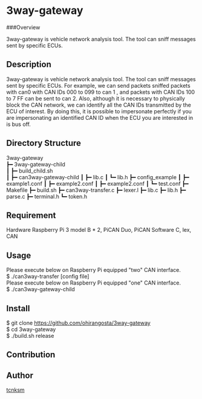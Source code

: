 3way-gateway
====

###Overview

3way-gateway is vehicle network analysis tool. The tool can sniff messages sent by specific ECUs.

## Description

3way-gateway is vehicle network analysis tool. The tool can sniff messages sent by specific ECUs. For example, we can send packets sniffed packets with can0 with CAN IDs 000 to 099 to can 1 , and packets with CAN IDs 100 to 7 FF can be sent to can 2. Also, although it is necessary to physically block the CAN network, we can identify all the CAN IDs transmitted by the ECU of interest. By doing this, it is possible to impersonate perfectly if you are impersonating an identified CAN ID when the ECU you are interested in is bus off.

## Directory Structure

3way-gateway  
┣━ 3way-gateway-child  
┃	┣━ build_child.sh  
┃	┣━ can3way-gateway-child
┃	┣━ lib.c
┃	┗━ lib.h
┣━ config_example
┃	┣━ example1.conf
┃	┣━ example2.conf
┃	┣━ example2.conf
┃	┗━ test.conf
┣━ Makefile
┣━ build.sh
┣━ can3way-transfer.c
┣━ lexer.l
┣━ lib.c
┣━ lib.h
┣━ parse.c
┣━ terminal.h
┗━ token.h

## Requirement

Hardware
	Raspberry Pi 3 model B * 2, PiCAN Duo, PiCAN
Software
	C, lex, CAN

## Usage

Please execute below on Raspberry Pi equipped "two" CAN interface.  
$ ./can3way-transfer [config file]  
Please execute below on Raspberry Pi equipped "one" CAN interface.  
$ ./can3way-gateway-child  

## Install

$ git clone https://github.com/ohirangosta/3way-gateway  
$ cd 3way-gateway  
$ ./build.sh release  

## Contribution

## Author

[tcnksm](https://github.com/ohirangosta)
